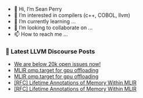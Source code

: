 - 👋 Hi, I’m Sean Perry
- 👀 I’m interested in compilers (c++, COBOL, llvm)
- 🌱 I’m currently learning ...
- 💞️ I’m looking to collaborate on ...
- 📫 How to reach me ...

<!---
s66perry/s66perry is a ✨ special ✨ repository because its `README.md` (this file) appears on your GitHub profile.
You can click the Preview link to take a look at your changes.
--->
### 📕 Latest LLVM Discourse Posts

<!-- DISCOURSE-LLVM:START -->
- [We are below 20k open issues now!](https://discourse.llvm.org/t/we-are-below-20k-open-issues-now/72707#post_3)
- [MLIR omp.target for gpu offloading](https://discourse.llvm.org/t/mlir-omp-target-for-gpu-offloading/72579#post_12)
- [MLIR omp.target for gpu offloading](https://discourse.llvm.org/t/mlir-omp-target-for-gpu-offloading/72579#post_11)
- [[RFC] Lifetime Annotations of Memory Within MLIR](https://discourse.llvm.org/t/rfc-lifetime-annotations-of-memory-within-mlir/72697#post_4)
- [[RFC] Lifetime Annotations of Memory Within MLIR](https://discourse.llvm.org/t/rfc-lifetime-annotations-of-memory-within-mlir/72697#post_3)
<!-- DISCOURSE-LLVM:END -->
